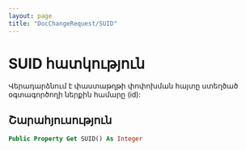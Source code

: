 ```yaml
---
layout: page
title: "DocChangeRequest/SUID"
---
```


# SUID հատկություն

Վերադարձնում է փաստաթղթի փոփոխման հայտը ստեղծած օգտագործողի ներքին համարը (id):

## Շարահյուսություն 

``` vb
Public Property Get SUID() As Integer  
```
